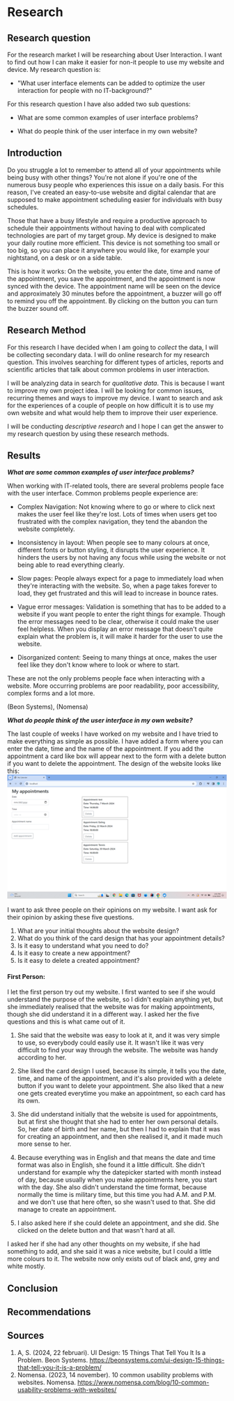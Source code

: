 # Research 

## Research question

For the research market I will be researching about User Interaction. I want to find out how I can make it easier for 
non-it people to  use my website and device. My research question is:
- "What user interface elements can be added to optimize the user interaction for people with no IT-background?"

For this research question I have also added two sub questions:

- What are some common examples of user interface problems?

- What do people think of the user interface in my own website? 


## Introduction 

Do you struggle a lot to remember to attend all of your appointments while being busy with other things? You're not alone if you're one of the numerous busy 
people who experiences this issue on a daily basis. For this reason, I've created an easy-to-use website and digital 
calendar that are supposed to make appointment scheduling easier for individuals with busy schedules. 

Those that have a busy lifestyle and require a productive approach to schedule their appointments without having to deal with complicated 
technologies are part of my target group. My device is designed to make your daily routine more efficient. This device
is not something too small or too big, so you can place it anywhere you would like, for example your nightstand, on a 
desk or on a side table. 

This is how it works: On the website, you enter the date, time and name of the appointment, 
you save the appointment, and the appointment is now synced with the device. The appointment name will be seen on the 
device and approximately 30 minutes before the appointment, a buzzer will go off to remind you off the appointment. 
By clicking on the button you can turn the buzzer sound off. 

## Research Method 

For this research I have decided when I am going to <em>collect</em> the data, I will be collecting secondary data. I will do online research for my research 
question. This involves searching for different types of articles, reports and scientific articles that talk about common 
problems in user interaction.

I will be analyzing data in search for <em>qualitative data</em>. This
is because I want to improve my own project idea. I will be looking for common issues, recurring themes and ways to improve my device. 
I want to search and ask for the experiences of a couple of people on how difficult it is to use my own website
and what would help them to improve their user experience.

I will be conducting <em>descriptive research</em> and I hope I can get the answer to my research question by using these research 
methods. 
## Results 
_**What are some common examples of user interface problems?**_

When working with IT-related tools, there are several problems people face with the user interface. Common problems people
experience are: 

- Complex Navigation: Not knowing where to go or where to click next makes the user feel like they're lost. Lots of times 
when users get too frustrated with the complex navigation, they tend the abandon the website completely.

- Inconsistency in layout: When people see to many colours at once, different fonts or button styling, it disrupts the
user experience. It hinders the users by not having any focus while using the website or not being able to read everything 
clearly. 

- Slow pages: People always expect for a page to immediately load when they're interacting with the website. So, when a
page takes forever to load, they get frustrated and this will lead to increase in bounce rates. 

- Vague error messages: Validation is something that has to be added to a website if you want people to enter the right 
things for example. Though the error messages need to be clear, otherwise it could make the user feel helpless. When you 
display an error message that doesn't quite explain what the problem is, it will make it harder for the user to use the 
website.

- Disorganized content: Seeing to many things at once, makes the user feel like they don't know where to look or where 
to start. 

These are not the only problems people face when interacting with a website. More occurring problems are poor readability,
poor accessibility, complex forms and a lot more. 

(Beon Systems), (Nomensa)

_**What do people think of the user interface in my own website?**_

The last couple of weeks I have worked on my website and I have tried to make everything as simple as possible. I have 
added a form where you can enter the date, time and the name of the appointment. If you add the appointment a card like 
box will appear next to the form with a delete button if you want to delete the appointment. The design of the website 
looks like this:
![website_design](../assets/website.png)

I want to ask three people on their opinions on my website. I want ask for their opinion by asking these five questions.

1. What are your initial thoughts about the website design?
2. What do you think of the card design that has your appointment details?
3. Is it easy to understand what you need to do? 
4. Is it easy to create a new appointment? 
5. Is it easy to delete a created appointment?

#### First Person:
I let the first person try out my website. I first wanted to see if she would understand the purpose of the website, so 
I didn't explain anything yet, but she immediately realised that the website was for making appointments, though she did
understand it in a different way. I asked her the five questions and this is what came out of it.

1. She said that the website was easy to look at it, and it was very simple to use, so everybody could easily use it. It
wasn't like it was very difficult to find your way through the website. The website was handy according to her.

2. She liked the card design I used, because its simple, it tells you the date, time, and name of the appointment, and
it's also provided with a delete button if you want to delete your appointment. She also liked that a new one gets created
everytime you make an appointment, so each card has its own. 

3. She did understand initially that the website is used for appointments, but at first she thought that she had to enter
her own personal details. So, her date of birth and her name, but then I had to explain that it was for creating an appointment,
and then she realised it, and it made much more sense to her. 

4. Because everything was in English and that means the date and time format was also in English, she found it a little 
difficult. She didn't understand for example why the datepicker started with month instead of day, because usually when 
you make appointments here, you start with the day. She also didn't understand the time format, because normally the time 
is military time, but this time you had A.M. and P.M. and we don't use that here often, so she wasn't used to that. She did 
manage to create an appointment. 

5. I also asked here if she could delete an appointment, and she did. She clicked on the delete button and that wasn't 
hard at all.

I asked her if she had any other thoughts on my website, if she had something to add, and she said it was a nice website, 
but I could a little more colours to it. The website now only exists out of black and, grey and white mostly. 
## Conclusion 
## Recommendations
## Sources
1. A, S. (2024, 22 februari). UI Design: 15 Things That Tell You It Is a Problem. Beon Systems. https://beonsystems.com/ui-design-15-things-that-tell-you-it-is-a-problem/ 
2. Nomensa. (2023, 14 november). 10 common usability problems with websites. Nomensa. https://www.nomensa.com/blog/10-common-usability-problems-with-websites/

